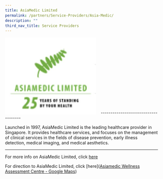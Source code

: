 ```yaml
---
title: AsiaMedic Limited
permalink: /partners/Service-Providers/Asia-Medic/
description: ""
third_nav_title: Service Providers
---
```

<tr>  
		<td><img src="/images/Asiamedic.jpg" 
						 style="width:300px;"/></td>  	
  </tr>   
-------------------------------------

Launched in 1997, AsiaMedic Limited is the leading healthcare provider in Singapore. It provides healthcare services, and focuses on the management of clinical services in the fields of disease prevention, early illness detection, medical imaging, and medical aesthetics. 

-----------------------------------------

For more info on AsiaMedic Limited, click [here](https://www.asiamedic.com.sg/)


For direction to AsiaMedic Limited, click [here]([Asiamedic Wellness Assessment Centre - Google Maps](https://www.google.com/maps/place/Asiamedic+Wellness+Assessment+Centre/@1.3058292,103.8317094,17z/data=!3m1!4b1!4m5!3m4!1s0x31da198da089668d:0x616580e06eadcdf4!8m2!3d1.3058292!4d103.8317094))